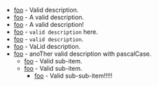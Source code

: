 - [foo](https://foo.com) - Valid description.
- [foo](https://foo.com) - A valid description.
- [foo](https://foo.com) - A valid description!
- [foo](https://foo.com) - `valid description` here.
- [foo](https://foo.com) - `valid description`.
- [foo](https://foo.com) - VaLid description.
- [foo](https://foo.com) - anoTher valid description with pascalCase.
  - [foo](https://foo.com) - Valid sub-item.
  - [foo](https://foo.com) - Valid sub-item.
    - [foo](https://foo.com) - Valid sub-sub-item!!!!!
